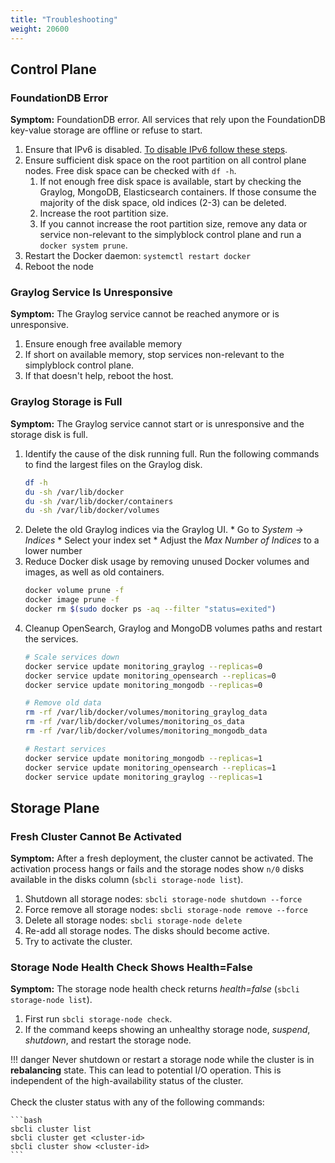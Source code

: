 ```yaml
---
title: "Troubleshooting"
weight: 20600
---
```


## Control Plane

### FoundationDB Error

**Symptom:** FoundationDB error. All services that rely upon the FoundationDB key-value storage are offline or refuse to start.

1. Ensure that IPv6 is disabled. [To disable IPv6 follow these steps](../deployments/baremetal/prerequisites.md#network-configuration).
2. Ensure sufficient disk space on the root partition on all control plane nodes. Free disk space can be checked with `df -h`.
   1. If not enough free disk space is available, start by checking the Graylog, MongoDB, Elasticsearch containers. If those consume the majority of the disk space, old indices (2-3) can be deleted.
   2. Increase the root partition size.
   3. If you cannot increase the root partition size, remove any data or service non-relevant to the simplyblock control plane and run a `docker system prune`.
3. Restart the Docker daemon: `systemctl restart docker`
4. Reboot the node

### Graylog Service Is Unresponsive

**Symptom:** The Graylog service cannot be reached anymore or is unresponsive.

1. Ensure enough free available memory
2. If short on available memory, stop services non-relevant to the simplyblock control plane.
3. If that doesn't help, reboot the host.

### Graylog Storage is Full 
**Symptom:** The Graylog service cannot start or is unresponsive and the storage disk is full.

1. Identify the cause of the disk running full. Run the following commands to find the largest files on the Graylog disk.
   ```bash title="Find the largest files"
   df -h
   du -sh /var/lib/docker
   du -sh /var/lib/docker/containers
   du -sh /var/lib/docker/volumes
   ```
2. Delete the old Graylog indices via the Graylog UI.
       * Go to _System_ -> _Indices_
       * Select your index set
       * Adjust the _Max Number of Indices_ to a lower number
3. Reduce Docker disk usage by removing unused Docker volumes and images, as well as old containers.
   ```bash title="Remove old Docker entities"
   docker volume prune -f
   docker image prune -f
   docker rm $(sudo docker ps -aq --filter "status=exited")
   ```
4. Cleanup OpenSearch, Graylog and MongoDB volumes paths and restart the services.
   ```bash title="Cleaning up adjecent services"
   # Scale services down
   docker service update monitoring_graylog --replicas=0
   docker service update monitoring_opensearch --replicas=0
   docker service update monitoring_mongodb --replicas=0
   
   # Remove old data
   rm -rf /var/lib/docker/volumes/monitoring_graylog_data
   rm -rf /var/lib/docker/volumes/monitoring_os_data
   rm -rf /var/lib/docker/volumes/monitoring_mongodb_data
   
   # Restart services
   docker service update monitoring_mongodb --replicas=1
   docker service update monitoring_opensearch --replicas=1
   docker service update monitoring_graylog --replicas=1
   ```

## Storage Plane

### Fresh Cluster Cannot Be Activated

**Symptom:** After a fresh deployment, the cluster cannot be activated. The activation process hangs or fails and the
storage nodes show `n/0` disks available in the disks column (`sbcli storage-node list`).

1. Shutdown all storage nodes: `sbcli storage-node shutdown --force`
2. Force remove all storage nodes: `sbcli storage-node remove --force`
3. Delete all storage nodes: `sbcli storage-node delete`
4. Re-add all storage nodes. The disks should become active.
5. Try to activate the cluster.

### Storage Node Health Check Shows Health=False

**Symptom:** The storage node health check returns _health=false_ (`sbcli storage-node list`).

1. First run `sbcli storage-node check`.
2. If the command keeps showing an unhealthy storage node, _suspend_, _shutdown_, and restart the storage node.

!!! danger
    Never shutdown or restart a storage node while the cluster is in **rebalancing** state. This can lead to potential
    I/O operation. This is independent of the high-availability status of the cluster.<br/><br/>
    Check the cluster status with any of the following commands:

    ```bash
    sbcli cluster list
    sbcli cluster get <cluster-id>
    sbcli cluster show <cluster-id>
    ```
